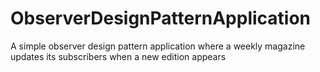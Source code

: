 # ObserverDesignPatternApplication
A simple observer design pattern application where a weekly magazine updates its subscribers when a new edition appears
